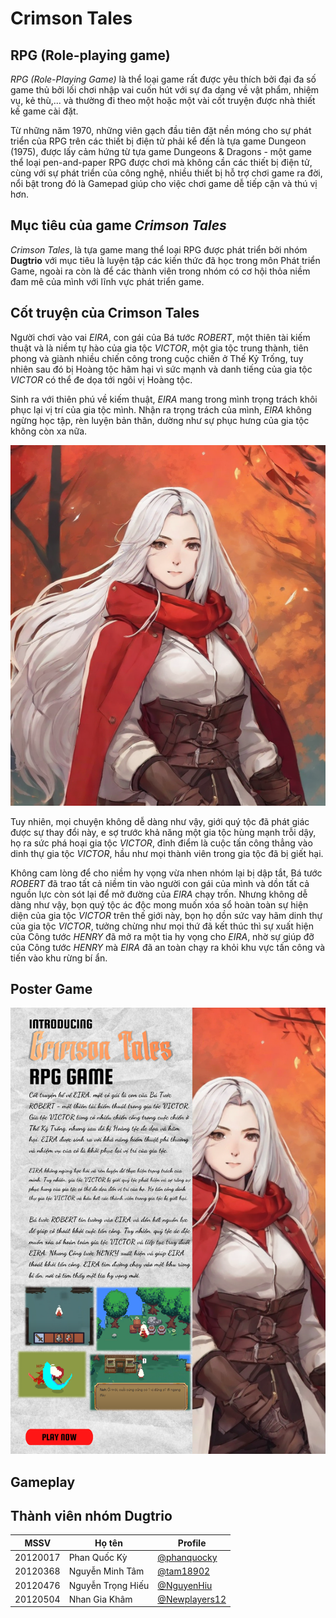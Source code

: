 # Crimson Tales

## RPG (Role-playing game)
*RPG (Role-Playing Game)* là thể loại game rất được yêu thích bởi đại đa số
game thủ bởi lối chơi nhập vai cuốn hút với sự đa dạng về vật phẩm, nhiệm
vụ, kẻ thù,... và thường đi theo một hoặc một vài cốt truyện được nhà thiết
kế game cài đặt.

Từ những năm 1970, những viên gạch đầu tiên đặt nền móng cho sự phát
triển của RPG trên các thiết bị điện tử phải kể đến là tựa game Dungeon
(1975), được lấy cảm hứng từ tựa game Dungeons & Dragons - một game
thể loại pen-and-paper RPG được chơi mà không cần các thiết bị điện tử,
cùng với sự phát triển của công nghệ, nhiều thiết bị hỗ trợ chơi game ra đời,
nổi bật trong đó là Gamepad giúp cho việc chơi game dễ tiếp cận và thú vị hơn.

## Mục tiêu của game *Crimson Tales*
*Crimson Tales*, là tựa game mang thể loại RPG được phát triển bởi nhóm
**Dugtrio** với mục tiêu là luyện tập các kiến thức đã học trong môn Phát triển
Game, ngoài ra còn là để các thành viên trong nhóm có cơ hội thỏa niềm
đam mê của mình với lĩnh vực phát triển game.

## Cốt truyện của Crimson Tales
Người chơi vào vai *EIRA*, con gái của Bá tước *ROBERT*, một thiên tài kiếm
thuật và là niềm tự hào của gia tộc *VICTOR*, một gia tộc trung thành, tiên
phong và giành nhiều chiến công trong cuộc chiến ở Thế Kỷ Trống, tuy nhiên
sau đó bị Hoàng tộc hãm hại vì sức mạnh và danh tiếng của gia tộc *VICTOR*
có thể đe dọa tới ngôi vị Hoàng tộc.

Sinh ra với thiên phú về kiếm thuật,
*EIRA* mang trong mình trọng trách khôi phục lại vị trí của gia tộc mình.
Nhận ra trọng trách của mình, *EIRA* không ngừng học tập, rèn luyện bản
thân, dường như sự phục hưng của gia tộc không còn xa nữa. 

![alt text](EIRA.png)

Tuy nhiên,
mọi chuyện không dễ dàng như vậy, giới quý tộc đã phát giác được sự thay
đổi này, e sợ trước khả năng một gia tộc hùng mạnh trỗi dậy, họ ra sức phá
hoại gia tộc *VICTOR*, đỉnh điểm là cuộc tấn công thẳng vào dinh thự gia tộc
*VICTOR*, hầu như mọi thành viên trong gia tộc đã bị giết hại. 

Không cam 
lòng để cho niềm hy vọng vừa nhen nhóm lại bị dập tắt, Bá tước *ROBERT*
đã trao tất cả niềm tin vào người con gái của mình và dồn tất cả nguồn lực
còn sót lại để mở đường của *EIRA* chạy trốn. Nhưng không dễ dàng như
vậy, bọn quý tộc ác độc mong muốn xóa sổ hoàn toàn sự hiện diện của gia
tộc *VICTOR* trên thế giới này, bọn họ dồn sức vay hãm dinh thự của gia tộc
*VICTOR*, tưởng chừng như mọi thứ đã kết thúc thì sự xuất hiện của Công
tước *HENRY* đã mở ra một tia hy vọng cho *EIRA*, nhờ sự giúp đỡ của Công
tước *HENRY* mà *EIRA* đã an toàn chạy ra khỏi khu vực tấn công và tiến
vào khu rừng bí ẩn.

## Poster Game

![alt text](GamePoster.png)


## Gameplay

## Thành viên nhóm Dugtrio
|   MSSV   |            Họ tên               | Profile  
|----------------|-------------------------------|----------------------------
|    20120017    |Phan Quốc Kỳ | [@phanquocky](https://github.com/phanquocky)            
|    20120368    |Nguyễn Minh Tâm | [@tam18902](https://github.com/tam18902)           
|    20120476    |Nguyễn Trọng Hiếu | [@NguyenHiu](https://github.com/NguyenHiu)
|    20120504    |Nhan Gia Khâm | [@Newplayers12](https://github.com/Newplayers12)
